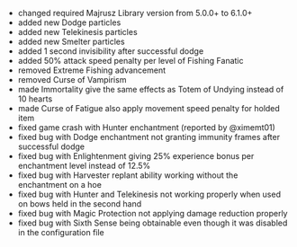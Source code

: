- changed required Majrusz Library version from 5.0.0+ to 6.1.0+
- added new Dodge particles
- added new Telekinesis particles
- added new Smelter particles
- added 1 second invisibility after successful dodge
- added 50% attack speed penalty per level of Fishing Fanatic
- removed Extreme Fishing advancement
- removed Curse of Vampirism
- made Immortality give the same effects as Totem of Undying instead of 10 hearts
- made Curse of Fatigue also apply movement speed penalty for holded item
- fixed game crash with Hunter enchantment (reported by @ximemt01)
- fixed bug with Dodge enchantment not granting immunity frames after successful dodge
- fixed bug with Enlightenment giving 25% experience bonus per enchantment level instead of 12.5%
- fixed bug with Harvester replant ability working without the enchantment on a hoe
- fixed bug with Hunter and Telekinesis not working properly when used on bows held in the second hand
- fixed bug with Magic Protection not applying damage reduction properly
- fixed bug with Sixth Sense being obtainable even though it was disabled in the configuration file